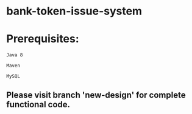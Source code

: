 # bank-token-issue-system

# Prerequisites:
```
Java 8

Maven

MySQL
```

## Please visit branch 'new-design' for complete functional code.


